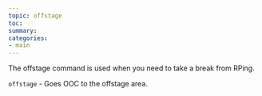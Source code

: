 ```yaml
---
topic: offstage
toc: 
summary: 
categories:
- main
---
```

The offstage command is used when you need to take a break from RPing.

`offstage` - Goes OOC to the offstage area.
